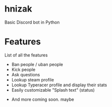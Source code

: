 # hnizak
Basic Discord bot in Python

# Features
List of all the features
* Ban people / uban people
* Kick people
* Ask questions
* Lookup steam profile
* Lookup Typeracer profile and display their stats
* Easily customizable "Splash text" (status)
- And more coming soon. maybe

